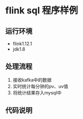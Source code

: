# flink sql 程序样例
## 运行环境
- flink1.12.1
- jdk1.8
## 处理流程
1. 接收kafka中的数据
2. 实时统计每分钟的pv、uv值
3. 将统计结果存入mysql中

## 代码说明
